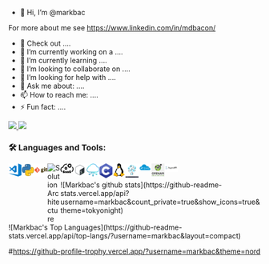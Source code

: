 - 👋 Hi, I’m @markbac

For more about me see https://www.linkedin.com/in/mdbacon/


- 📑 Check out ....
- 🔭 I’m currently working on a ....
- 🌱 I’m currently learning ....
- 👯 I’m looking to collaborate on ....
- 🤔 I’m looking for help with ....
- 💬 Ask me about: ....
- 📫 How to reach me: ....
- ⚡ Fun fact: ....

<p>
  <a href="https://twitter.com/streakymdb">
    <img src="https://img.shields.io/twitter/follow/streakymdb?label=Twitter&logo=twitter&style=for-the-badge" />
  </a>
  <a href="https://www.linkedin.com/in/mdbacon/">
    <img src="https://img.shields.io/badge/-LinkedIn-blue?style=for-the-badge&logo=linkedin" />
  </a>
</p>

### 🛠 Languages and Tools:
<img align="left" alt="Visual Studio Code" width="26px" src="https://raw.githubusercontent.com/markbac/markbac/main/visual-studio-code.png" />
<img align="left" alt="Python" width="26px" src="https://raw.githubusercontent.com/markbac/markbac/main/python.png" />
<img align="left" alt="Git" width="26px" src="https://raw.githubusercontent.com/markbac/markbac/main/git.png" />
<img align="left" alt="Solution Architecture" width="26px" src="https://raw.githubusercontent.com/markbac/markbac/main/SA.jiff" />
<img align="left" alt="SaaS Architecture" width="26px" src="https://raw.githubusercontent.com/markbac/markbac/main/Saas-arch.png" />
<img align="left" alt="Bash" width="26px" src="https://raw.githubusercontent.com/markbac/markbac/main/bash.png" />
<img align="left" alt="Cloud Architecture" width="26px" src="https://raw.githubusercontent.com/markbac/markbac/main/cloud-arch.png" />
<img align="left" alt="C" width="26px" src="https://raw.githubusercontent.com/markbac/markbac/main/c.png" />
<img align="left" alt="Linux" width="26px" src="https://raw.githubusercontent.com/markbac/markbac/main/linux.png" />
<img align="left" alt="IoT" width="26px" src="https://raw.githubusercontent.com/markbac/markbac/main/iot.jpg" />
<img align="left" alt="REST" width="26px" src="https://raw.githubusercontent.com/markbac/markbac/main/REST.png" />
<img align="left" alt="OpenAPI" width="26px" src="https://raw.githubusercontent.com/markbac/markbac/main/open-api.png" />
<img align="left" alt="Async-API" width="26px" src="https://raw.githubusercontent.com/markbac/markbac/main/asynapi.png" />


</br>
</br>
![Markbac's github stats](https://github-readme-stats.vercel.app/api?username=markbac&count_private=true&show_icons=true&theme=tokyonight)
</br>
</br>
![Markbac's Top Languages](https://github-readme-stats.vercel.app/api/top-langs/?username=markbac&layout=compact)


#https://github-profile-trophy.vercel.app/?username=markbac&theme=nord
